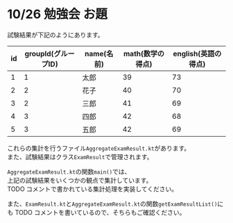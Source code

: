 # 10/26 勉強会 お題

試験結果が下記のようにあります。

| id  | groupId(グループID) | name(名前) | math(数学の得点) | english(英語の得点) |
| --- | ------- | ---- | ---- | ------- |
| 1   | 1       | 太郎 | 39   | 73      |
| 2   | 2       | 花子 | 40   | 70      |
| 3   | 2       | 三郎 | 41   | 69      |
| 4   | 3       | 四郎 | 42   | 68      |
| 5   | 3       | 五郎 | 42   | 69      |

これらの集計を行うファイル`AggregateExamResult.kt`があります。  
また、試験結果はクラス`ExamResult`で管理されます。

`AggregateExamResult.kt`の関数`main()`では、  
上記の試験結果をいくつかの観点で集計しています。  
TODO コメントで書かれている集計処理を実装してください。

また、`ExamResult.kt`と`AggregateExamResult.kt`の関数`getExamResultList()`にも TODO コメントを書いているので、そちらもご確認ください。
